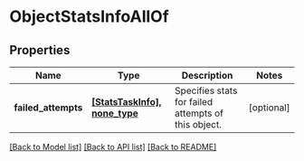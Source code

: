 # ObjectStatsInfoAllOf


## Properties
Name | Type | Description | Notes
------------ | ------------- | ------------- | -------------
**failed_attempts** | [**[StatsTaskInfo], none_type**](StatsTaskInfo.md) | Specifies stats for failed attempts of this object. | [optional] 

[[Back to Model list]](../README.md#documentation-for-models) [[Back to API list]](../README.md#documentation-for-api-endpoints) [[Back to README]](../README.md)


